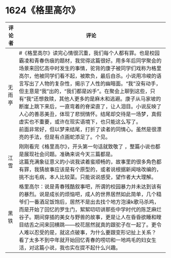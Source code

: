 # 1624《格里高尔》

评论者 | 评论 |
|---|---|
无雨亭|#《格里高尔》读完心情很沉重，我们每个人都有罪。也是校园霸凌和青春伤痕的题材，我觉得这篇很好。用多年后同学聚会的场景来回忆高中时发生的事情，驼背的康子被同学们戏称为格里高尔，他被同学们看不起，被欺负，最后自杀。小说用冷峻的语言写出了人物的复杂性，揭示了人性的幽暗面。“我”没有动手，但主意是“我”出的，“我们都是凶手”。在聚会上聊到这些，只有“我”还想救赎，其他人更多的是麻木和逃避。康子从马家坡的断崖上跳下来后，一直弯着的脊梁直了，让人泪目。小说反映了人心的善恶美丑，体现了悲悯情怀。结尾却交待是一场梦，真假虚实也不重要，或许在现实语境下，也只能这么写了。<br/>前面非常好，但以梦来结尾，打折了读者的同情心。虽然是很漂亮的手法，但是有点画蛇添足了。个见。
江雪|刚刚看完《格里高尔》，开头第一句话就致敬了 ，整篇小说也都是展现社会问题。准确来说今天三篇都是。<br/>这篇充满象征意义的小说我读着蛮顺畅的，故事里的很多角色都有罪，我猜故事应该是有个原型的，或者说根据新闻啥改编的，挑不出毛病，本人比较菜。只能说说感受，望作者大大理解。
黑铁|格里高尔：说是青春残酷叙事吧，所谓的校园暴力并未达到该有的暴烈。说是成长的烦恼吧，成人的世界居然如此简单，几个糙爷们一番酒足饭饱后，居然不是出去找个地方泡澡k歌马杀鸡，而是开始了回忆的罗生门，絮絮叨叨讲那些中学时代的陈芝麻烂谷子。期间穿插的美女与野兽的故事，更是让人在昏昏欲睡和瞠目结舌之间来回横跳——校花居然就真的跟驼子在一起了。更令人难以忍受的是，就这点破事，为什么要跟变形记扯上关系？<br/>看了太多不到中年就开始回忆青春的唠叨和一地鸡毛的妇女生活，对这篇小说，我也实在提不起什么兴趣。